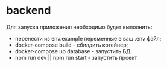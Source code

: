 # backend

Для запуска приложения необходимо будет выполнить:
 - перенести из env.example переменные в ваш .env файл;
 - docker-compose build - сбилдить котейнер;
 - docker-compose up database - запустить БД;
 - npm run dev || npm run start - запустить проект
